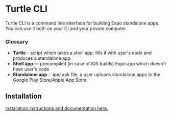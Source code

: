 # Turtle CLI

Turtle CLI is a command line interface for building Expo standalone apps. You can use it both on your CI and your private computer.

### Glossary

- **Turtle** - script which takes a shell app, fills it with user's code and produces a standalone app
- **Shell app** — precompiled (in case of iOS builds) Expo app which doesn't have user's code
- **Standalone app** - .ipa/.apk file, a user uploads standalone apps to the Google Play Store/Apple App Store

## Installation

[Installation instructions and documentation here.](https://docs.expo.io/versions/latest/distribution/turtle-cli)
